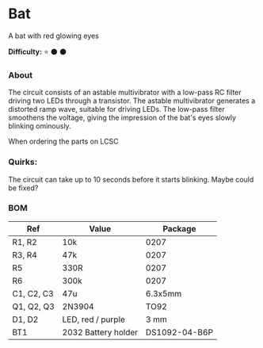 # Bat 

A bat with red glowing eyes


**Difficulty:** :star:  :black_circle: :black_circle: 

### About

The circuit consists of an astable multivibrator with a low-pass RC filter driving two LEDs through a transistor.
The astable multivibrator generates a distorted ramp wave, suitable for driving LEDs.
The low-pass filter smoothens the voltage, giving the impression of the bat's eyes slowly blinking ominously.


When ordering the parts on LCSC

### Quirks:

The circuit can take up to 10 seconds before it starts blinking. Maybe could be fixed?

### BOM

| Ref | Value | Package | 
| --- | --- | --- |
| R1, R2 | 10k | 0207 
| R3, R4 | 47k | 0207
| R5 | 330R | 0207 
| R6 | 300k | 0207 
| C1, C2, C3 | 47u | 6.3x5mm
| Q1, Q2, Q3 | 2N3904 | TO92 
| D1, D2 | LED, red / purple | 3 mm 
| BT1 | 2032 Battery holder | DS1092-04-B6P
